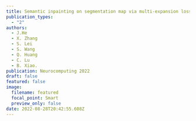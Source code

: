 ```yaml
---
title: Semantic inpainting on segmentation map via multi-expansion loss
publication_types:
  - "2"
authors:
  - J.He
  - X. Zhang
  - S. Lei
  - S. Wang
  - Q. Huang
  - C. Lu
  - B. Xiao.
publication: Neurocomputing 2022
draft: false
featured: false
image:
  filename: featured
  focal_point: Smart
  preview_only: false
date: 2022-08-28T20:42:55.608Z
---
```

